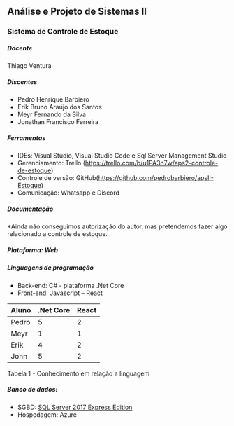 ## Análise e Projeto de Sistemas II

### Sistema de Controle de Estoque

##### Docente
Thiago Ventura

##### Discentes
* Pedro Henrique Barbiero
* Erik Bruno Araújo dos Santos
* Meyr Fernando da Silva
* Jonathan Francisco Ferreira

##### Ferramentas
* IDEs: Visual Studio, Visual Studio Code e Sql Server Management Studio
* Gerenciamento: Trello (https://trello.com/b/u1PA3n7w/aps2-controle-de-estoque)
* Controle de versão: GitHub(https://github.com/pedrobarbiero/apsII-Estoque)
* Comunicação: Whatsapp e Discord

##### Documentação
*Ainda não conseguimos autorização do autor, mas pretendemos fazer algo relacionado a controle de estoque.

##### Plataforma: Web
##### Linguagens de programação
* Back-end: C# - plataforma .Net Core 
* Front-end: Javascript – React

Aluno | .Net Core | React
--------- | ------ | ------
Pedro     | 5      | 2
Meyr      | 1      | 1
Erik      | 4      | 2
John      | 5      | 2
Tabela 1 - Conhecimento em relação a linguagem

##### Banco de dados: 
* SGBD: [SQL Server 2017 Express Edition](https://www.microsoft.com/pt-br/sql-server/sql-server-editions-express)
* Hospedagem: Azure

